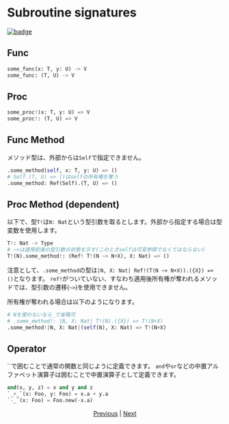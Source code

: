 # Subroutine signatures

[![badge](https://img.shields.io/endpoint.svg?url=https%3A%2F%2Fgezf7g7pd5.execute-api.ap-northeast-1.amazonaws.com%2Fdefault%2Fsource_up_to_date%3Fowner%3Derg-lang%26repos%3Derg%26ref%3Dmain%26path%3Ddoc/EN/syntax/22_subroutine.md%26commit_hash%3D51de3c9d5a9074241f55c043b9951b384836b258)](https://gezf7g7pd5.execute-api.ap-northeast-1.amazonaws.com/default/source_up_to_date?owner=erg-lang&repos=erg&ref=main&path=doc/EN/syntax/22_subroutine.md&commit_hash=51de3c9d5a9074241f55c043b9951b384836b258)

## Func

```python
some_func(x: T, y: U) -> V
some_func: (T, U) -> V
```

## Proc

```python
some_proc!(x: T, y: U) => V
some_proc!: (T, U) => V
```

## Func Method

メソッド型は、外部からは`Self`で指定できません。

```python
.some_method(self, x: T, y: U) => ()
# Self.(T, U) => ()はselfの所有権を奪う
.some_method: Ref(Self).(T, U) => ()
```

## Proc Method (dependent)

以下で、型`T!`は`N: Nat`という型引数を取るとします。外部から指定する場合は型変数を使用します。

```python
T!: Nat -> Type
# ~>は適用前後の型引数の状態を示す(このときselfは可変参照でなくてはならない)
T!(N).some_method!: (Ref! T!(N ~> N+X), X: Nat) => ()
```

注意として、`.some_method`の型は`|N, X: Nat| Ref!(T(N ~> N+X)).({X}) => ()`となります。
`ref!`がついていない、すなわち適用後所有権が奪われるメソッドでは、型引数の遷移(`~>`)を使用できません。

所有権が奪われる場合は以下のようになります。

```python
# Nを使わないなら_で省略可
# .some_method!: |N, X: Nat| T!(N).({X}) => T!(N+X)
.some_method!|N, X: Nat|(self(N), X: Nat) => T!(N+X)
```

## Operator

``で囲むことで通常の関数と同じように定義できます。
`and`や`or`などの中置アルファベット演算子は囲むことで中置演算子として定義できます。

```python
and(x, y, z) = x and y and z
`_+_`(x: Foo, y: Foo) = x.a + y.a
`-_`(x: Foo) = Foo.new(-x.a)
```

<p align='center'>
    <a href='./21_lambda.md'>Previous</a> | <a href='./23_closure.md'>Next</a>
</p>
